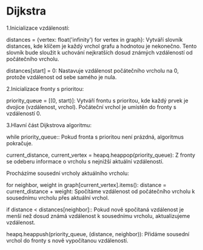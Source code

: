 # Dijkstra
1.Inicializace vzdáleností:

  distances = {vertex: float('infinity') for vertex in graph}: Vytváří slovník distances, kde klíčem je každý vrchol grafu a hodnotou je nekonečno. Tento slovník bude sloužit k uchování nejkratších dosud známých    vzdáleností od počátečního vrcholu.

  distances[start] = 0: Nastavuje vzdálenost počátečního vrcholu na 0, protože vzdálenost od sebe samého je nula.
  
2.Inicializace fronty s prioritou:

  priority_queue = [(0, start)]: Vytváří frontu s prioritou, kde každý prvek je dvojice (vzdálenost, vrchol). Počáteční vrchol je umístěn do fronty s vzdáleností 0.

3.Hlavní část Dijkstrova algoritmu:

  while priority_queue:: Pokud fronta s prioritou není prázdná, algoritmus pokračuje.

  current_distance, current_vertex = heapq.heappop(priority_queue): Z fronty se odeberu informace o vrcholu s nejnižší aktuální vzdáleností.

  Procházíme sousední vrcholy aktuálního vrcholu:

  for neighbor, weight in graph[current_vertex].items():
  distance = current_distance + weight: Spočítáme vzdálenost od počátečního vrcholu k sousednímu vrcholu přes aktuální vrchol.

  if distance < distances[neighbor]:: Pokud nově spočítaná vzdálenost je menší než dosud známá vzdálenost k sousednímu vrcholu, aktualizujeme vzdálenost.

  heapq.heappush(priority_queue, (distance, neighbor)): Přidáme sousední vrchol do fronty s nově vypočítanou vzdáleností.
